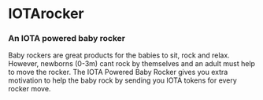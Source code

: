 # IOTArocker
### An IOTA powered baby rocker
Baby rockers are great products for the babies to sit, rock and relax. However, newborns (0-3m) cant rock by themselves and an adult must help to move the rocker.
The IOTA Powered Baby Rocker gives you extra motivation to help the baby rock by sending you IOTA tokens for every rocker move.
